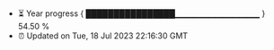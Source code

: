 - ⏳ Year progress { ████████████████▁▁▁▁▁▁▁▁▁▁▁▁▁▁ } 54.50 %
- ⏰ Updated on Tue, 18 Jul 2023 22:16:30 GMT

